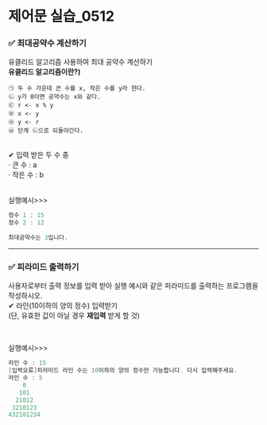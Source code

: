 # 제어문 실습_0512

### ✅ 최대공약수 계산하기
유클리드 알고리즘 사용하여 최대 공약수 계산하기 <br>
**유클리드 알고리즘이란?)** <br>
```
㉠ 두 수 가운데 큰 수를 x, 작은 수를 y라 한다.
㉡ y가 0이면 공약수는 x와 같다.
㉢ r <- x % y
㉣ x <- y
㉤ y <- r
㉥ 단계 ㉡으로 되돌아간다.
```
<br>
✔ 입력 받은 두 수 중<br>
  · 큰 수 : a<br>
  · 작은 수 : b<br>
<br>

실행예시>>>
```C
정수 1 : 15
정수 2 : 12
  
최대공약수는 3입니다.
```

---

### ✅ 피라미드 출력하기
사용자로부터 출력 정보를 입력 받아 실행 예시와 같은 피라미드를 출력하는 프로그램을 작성하시오. <br>
✔ 라인(10이하의 양의 정수) 입력받기 <br>
(단, 유효한 값이 아닐 경우 **재입력** 받게 할 것)

<br>

실행예시>>>

```C
라인 수 : 15
[입력오류]피라미드 라인 수는 10이하의 양의 정수만 가능합니다. 다시 입력해주세요.
라인 수 : 5
    0
   101
  21012
 3210123
432101234

```
